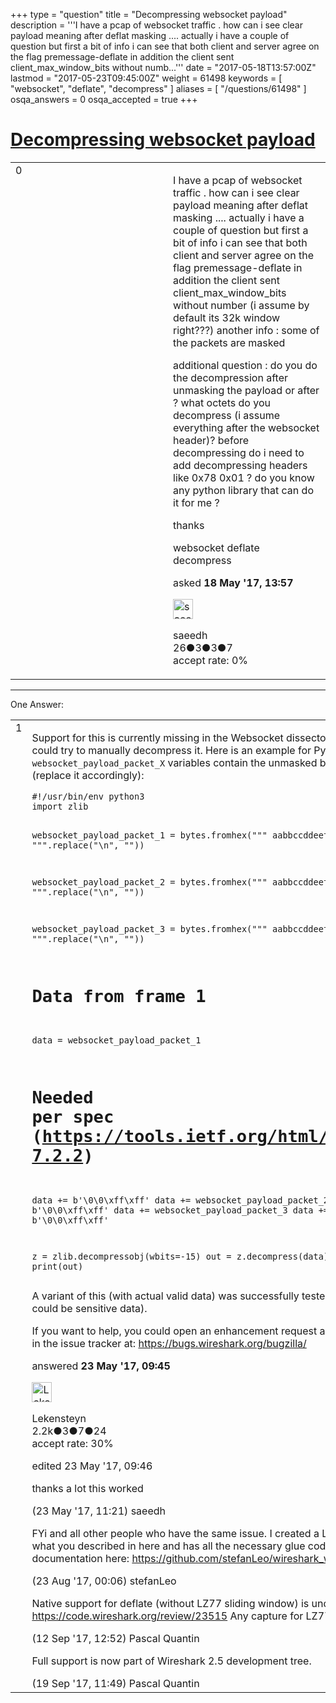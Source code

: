 +++
type = "question"
title = "Decompressing websocket payload"
description = '''I have a pcap of websocket traffic .  how can i see clear payload meaning after deflat masking .... actually i have a couple of question but first a bit of info  i can see that both client and server agree on the flag premessage-deflate in addition the client sent client_max_window_bits without numb...'''
date = "2017-05-18T13:57:00Z"
lastmod = "2017-05-23T09:45:00Z"
weight = 61498
keywords = [ "websocket", "deflate", "decompress" ]
aliases = [ "/questions/61498" ]
osqa_answers = 0
osqa_accepted = true
+++

<div class="headNormal">

# [Decompressing websocket payload](/questions/61498/decompressing-websocket-payload)

</div>

<div id="main-body">

<div id="askform">

<table id="question-table" style="width:100%;"><colgroup><col style="width: 50%" /><col style="width: 50%" /></colgroup><tbody><tr class="odd"><td style="width: 30px; vertical-align: top"><div class="vote-buttons"><div id="post-61498-score" class="post-score" title="current number of votes">0</div><div id="favorite-count" class="favorite-count"></div></div></td><td><div id="item-right"><div class="question-body"><p>I have a pcap of websocket traffic . how can i see clear payload meaning after deflat masking .... actually i have a couple of question but first a bit of info i can see that both client and server agree on the flag premessage-deflate in addition the client sent client_max_window_bits without number (i assume by default its 32k window right???) another info : some of the packets are masked</p><p>additional question : do you do the decompression after unmasking the payload or after ? what octets do you decompress (i assume everything after the websocket header)? before decompressing do i need to add decompressing headers like 0x78 0x01 ? do you know any python library that can do it for me ?</p><p>thanks</p></div><div id="question-tags" class="tags-container tags">websocket deflate decompress</div><div id="question-controls" class="post-controls"></div><div class="post-update-info-container"><div class="post-update-info post-update-info-user"><p>asked <strong>18 May '17, 13:57</strong></p><img src="https://secure.gravatar.com/avatar/cce50cb41e08f84235b3bffa81b24e94?s=32&amp;d=identicon&amp;r=g" class="gravatar" width="32" height="32" alt="saeedh&#39;s gravatar image" /><p>saeedh<br />
<span class="score" title="26 reputation points">26</span><span title="3 badges"><span class="badge1">●</span><span class="badgecount">3</span></span><span title="3 badges"><span class="silver">●</span><span class="badgecount">3</span></span><span title="7 badges"><span class="bronze">●</span><span class="badgecount">7</span></span><br />
<span class="accept_rate" title="Rate of the user&#39;s accepted answers">accept rate:</span> <span title="saeedh has no accepted answers">0%</span></p></div></div><div id="comments-container-61498" class="comments-container"></div><div id="comment-tools-61498" class="comment-tools"></div><div class="clear"></div><div id="comment-61498-form-container" class="comment-form-container"></div><div class="clear"></div></div></td></tr></tbody></table>

------------------------------------------------------------------------

<div class="tabBar">

<span id="sort-top"></span>

<div class="headQuestions">

One Answer:

</div>

</div>

<span id="61574"></span>

<div id="answer-container-61574" class="answer accepted-answer">

<table style="width:100%;"><colgroup><col style="width: 50%" /><col style="width: 50%" /></colgroup><tbody><tr class="odd"><td style="width: 30px; vertical-align: top"><div class="vote-buttons"><div id="post-61574-score" class="post-score" title="current number of votes">1</div></div></td><td><div class="item-right"><div class="answer-body"><p>Support for this is currently missing in the Websocket dissector. Until it gets implemented, you could try to manually decompress it. Here is an example for Python 3, the <code>websocket_payload_packet_X</code> variables contain the unmasked binary <code>websocket.payload</code> data (replace it accordingly):</p><pre><code>#!/usr/bin/env python3
import zlib

websocket_payload_packet_1 = bytes.fromhex(&quot;&quot;&quot;
aabbccddeeff...
&quot;&quot;&quot;.replace(&quot;\n&quot;, &quot;&quot;))

websocket_payload_packet_2 = bytes.fromhex(&quot;&quot;&quot;
aabbccddeeff...
&quot;&quot;&quot;.replace(&quot;\n&quot;, &quot;&quot;))

websocket_payload_packet_3 = bytes.fromhex(&quot;&quot;&quot;
aabbccddeeff...
&quot;&quot;&quot;.replace(&quot;\n&quot;, &quot;&quot;))

# Data from frame 1
data = websocket_payload_packet_1
# Needed per spec (https://tools.ietf.org/html/rfc7692#section-7.2.2)
data += b&#39;\0\0\xff\xff&#39;
data += websocket_payload_packet_2
data += b&#39;\0\0\xff\xff&#39;
data += websocket_payload_packet_3
data += b&#39;\0\0\xff\xff&#39;

z = zlib.decompressobj(wbits=-15)
out = z.decompress(data)
print(out)</code></pre><p>A variant of this (with actual valid data) was successfully tested (I just stripped it here because it could be sensitive data).</p><p>If you want to help, you could open an enhancement request and provide a small capture sample in the issue tracker at: <a href="https://bugs.wireshark.org/bugzilla/">https://bugs.wireshark.org/bugzilla/</a></p></div><div class="answer-controls post-controls"></div><div class="post-update-info-container"><div class="post-update-info post-update-info-user"><p>answered <strong>23 May '17, 09:45</strong></p><img src="https://secure.gravatar.com/avatar/285b1f0f4caadc088a38c40aea22feba?s=32&amp;d=identicon&amp;r=g" class="gravatar" width="32" height="32" alt="Lekensteyn&#39;s gravatar image" /><p>Lekensteyn<br />
<span class="score" title="2213 reputation points"><span>2.2k</span></span><span title="3 badges"><span class="badge1">●</span><span class="badgecount">3</span></span><span title="7 badges"><span class="silver">●</span><span class="badgecount">7</span></span><span title="24 badges"><span class="bronze">●</span><span class="badgecount">24</span></span><br />
<span class="accept_rate" title="Rate of the user&#39;s accepted answers">accept rate:</span> <span title="Lekensteyn has 32 accepted answers">30%</span></p></div><div class="post-update-info post-update-info-edited"><p>edited 23 May '17, 09:46</p></div></div><div id="comments-container-61574" class="comments-container"><span id="61578"></span><div id="comment-61578" class="comment"><div id="post-61578-score" class="comment-score"></div><div class="comment-text"><p>thanks a lot this worked</p></div><div id="comment-61578-info" class="comment-info"><span class="comment-age">(23 May '17, 11:21)</span> saeedh</div></div><span id="63502"></span><div id="comment-63502" class="comment"><div id="post-63502-score" class="comment-score"></div><div class="comment-text"><p>FYi and all other people who have the same issue. I created a LUA Plugin that does more or less what you described in here and has all the necessary glue code around it. You can find it incl. documentation here: <a href="https://github.com/stefanLeo/wireshark_websocket_deflate">https://github.com/stefanLeo/wireshark_websocket_deflate</a></p></div><div id="comment-63502-info" class="comment-info"><span class="comment-age">(23 Aug '17, 00:06)</span> stefanLeo</div></div><span id="63590"></span><div id="comment-63590" class="comment"><div id="post-63590-score" class="comment-score"></div><div class="comment-text"><p>Native support for deflate (without LZ77 sliding window) is under review here: <a href="https://code.wireshark.org/review/23515">https://code.wireshark.org/review/23515</a> Any capture for LZ77 testing would be appreciated.</p></div><div id="comment-63590-info" class="comment-info"><span class="comment-age">(12 Sep '17, 12:52)</span> Pascal Quantin</div></div><span id="63613"></span><div id="comment-63613" class="comment"><div id="post-63613-score" class="comment-score"></div><div class="comment-text"><p>Full support is now part of Wireshark 2.5 development tree.</p></div><div id="comment-63613-info" class="comment-info"><span class="comment-age">(19 Sep '17, 11:49)</span> Pascal Quantin</div></div></div><div id="comment-tools-61574" class="comment-tools"></div><div class="clear"></div><div id="comment-61574-form-container" class="comment-form-container"></div><div class="clear"></div></div></td></tr></tbody></table>

</div>

<div class="paginator-container-left">

</div>

</div>

</div>

